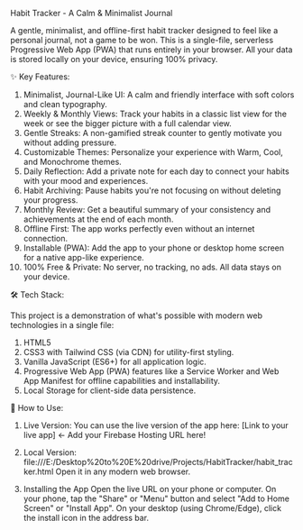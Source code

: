 Habit Tracker - A Calm & Minimalist Journal

A gentle, minimalist, and offline-first habit tracker designed to feel like a personal journal, not a game to be won.
This is a single-file, serverless Progressive Web App (PWA) that runs entirely in your browser. All your data is stored locally on your device, ensuring 100% privacy.

✨ Key Features:
1. Minimalist, Journal-Like UI: A calm and friendly interface with soft colors and clean typography.
2. Weekly & Monthly Views: Track your habits in a classic list view for the week or see the bigger picture with a full calendar view.
3. Gentle Streaks: A non-gamified streak counter to gently motivate you without adding pressure.
4. Customizable Themes: Personalize your experience with Warm, Cool, and Monochrome themes.
5. Daily Reflection: Add a private note for each day to connect your habits with your mood and experiences.
6. Habit Archiving: Pause habits you're not focusing on without deleting your progress.
7. Monthly Review: Get a beautiful summary of your consistency and achievements at the end of each month.
8. Offline First: The app works perfectly even without an internet connection.
9. Installable (PWA): Add the app to your phone or desktop home screen for a native app-like experience.
10. 100% Free & Private: No server, no tracking, no ads. All data stays on your device.

🛠️ Tech Stack:

This project is a demonstration of what's possible with modern web technologies in a single file:
1. HTML5
2. CSS3 with Tailwind CSS (via CDN) for utility-first styling.
3. Vanilla JavaScript (ES6+) for all application logic.
4. Progressive Web App (PWA) features like a Service Worker and Web App Manifest for offline capabilities and installability.
5. Local Storage for client-side data persistence.

🚀 How to Use:

1. Live Version:
You can use the live version of the app here:
[Link to your live app] <- Add your Firebase Hosting URL here!

2. Local Version:
file:///E:/Desktop%20to%20E%20drive/Projects/HabitTracker/habit_tracker.html
Open it in any modern web browser.

3. Installing the App
Open the live URL on your phone or computer.
On your phone, tap the "Share" or "Menu" button and select "Add to Home Screen" or "Install App".
On your desktop (using Chrome/Edge), click the install icon in the address bar.

